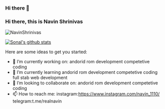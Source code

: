 ### Hi there 👋
### Hi there, this is Navin Shrinivas

<img src="https://komarev.com/ghpvc/?username=NavinShrinivas&style=flat-square" alt="NavinShrinivas" /><br>

[![Sonal's github stats](https://github-readme-stats.vercel.app/api?username=NavinShrinivas)](https://github.com/NavinShrinivas)

Here are some ideas to get you started:

- 🔭 I’m currently working on:
  andorid rom development
  competetive coding
- 🌱 I’m currently learning
  andorid rom development
  competetive coding
  full stab web development
- 👯 I’m looking to collaborate on:
  andorid rom development
  competetive coding
- 📫 How to reach me: 
  instagram:https://www.instagram.com/navin_1110/
  telegram:t.me/realnavin
<!--**NavinShrinivas/NavinShrinivas** is a ✨ _special_ ✨ repository because its `README.md` (this file) appears on your GitHub profile.-->
